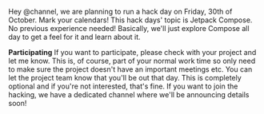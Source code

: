 Hey @channel, we are planning to run a hack day on Friday, 30th of October. Mark your calendars!
This hack days' topic is Jetpack Compose. No previous experience needed!
Basically, we'll just explore Compose all day to get a feel for it and learn about it.

**Participating**
If you want to participate, please check with your project and let me know. This is, of course, part of your normal work time so only need to make sure the project doesn't have an important meetings etc. 
You can let the project team know that you'll be out that day.
This is completely optional and if you're not interested, that's fine. If you want to join the hacking, we have a dedicated channel where we'll be announcing details soon!
